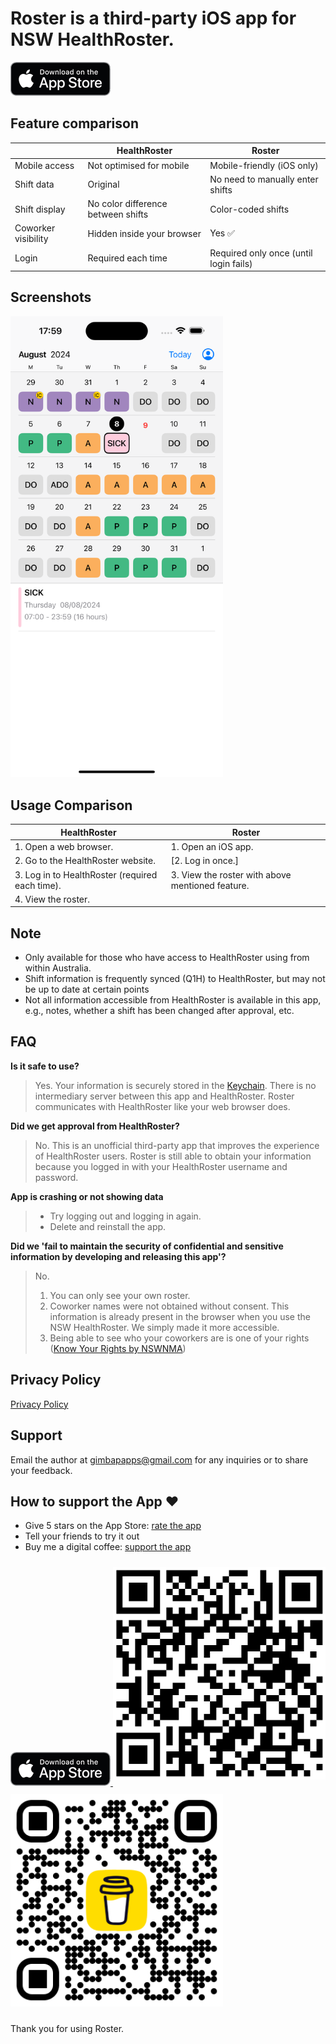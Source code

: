 # Roster is a third-party iOS app for NSW HealthRoster.

<a href="https://apps.apple.com/au/app/roster/id6504712129">
    <img src="app-store-badge.png" alt="app-store-badge" style="width:160px; height:54px;">
</a>

## Feature comparison

|                     | HealthRoster                       | Roster                                 |
| ------------------- | ---------------------------------- | -------------------------------------- |
| Mobile access       | Not optimised for mobile           | Mobile-friendly (iOS only)             |
| Shift data          | Original                           | No need to manually enter shifts       |
| Shift display       | No color difference between shifts | Color-coded shifts                     |
| Coworker visibility | Hidden inside your browser         | Yes ✅                                 |
| Login               | Required each time                 | Required only once (until login fails) |

## Screenshots

<img src="screenshot.png" alt="screenshot" style="max-width:340px;">

## Usage Comparison

| HealthRoster                                    | Roster                                           |
| ----------------------------------------------- | ------------------------------------------------ |
| 1. Open a web browser.                          | 1. Open an iOS app.                              |
| 2. Go to the HealthRoster website.              | [2. Log in once.]                                |
| 3. Log in to HealthRoster (required each time). | 3. View the roster with above mentioned feature. |
| 4. View the roster.                             |                                                  |

## Note

- Only available for those who have access to HealthRoster using from within Australia.
- Shift information is frequently synced (Q1H) to HealthRoster, but may not be up to date at certain points
- Not all information accessible from HealthRoster is available in this app, e.g., notes, whether a shift has been changed after approval, etc.

## FAQ

**Is it safe to use?**

> Yes.
> Your information is securely stored in the [Keychain](<https://en.wikipedia.org/wiki/Keychain_(software)>).
> There is no intermediary server between this app and HealthRoster.
> Roster communicates with HealthRoster like your web browser does.

**Did we get approval from HealthRoster?**

> No.
> This is an unofficial third-party app that improves the experience of HealthRoster users.
> Roster is still able to obtain your information because you logged in with your HealthRoster username and password.

**App is crashing or not showing data**

> - Try logging out and logging in again.
> - Delete and reinstall the app.

**Did we 'fail to maintain the security of confidential and sensitive information by developing and releasing this app'?**

> No.
>
> 1. You can only see your own roster.
> 2. Coworker names were not obtained without consent. This information is already present in the browser when you use the NSW HealthRoster. We simply made it more accessible.
> 3. Being able to see who your coworkers are is one of your rights ([Know Your Rights by NSWNMA](https://www.nswnma.asn.au/wp-content/uploads/2023/08/Know-Your-Rights-A5-book.pdf#page=12))

## Privacy Policy

[Privacy Policy](privacy-policy.md)

## Support

Email the author at gimbapapps@gmail.com for any inquiries or to share your feedback.

## How to support the App ❤️

- Give 5 stars on the App Store: [rate the app](https://apps.apple.com/au/app/roster/id6504712129?action=write-review&startRating=5)
- Tell your friends to try it out
- Buy me a digital coffee: [support the app](https://buymeacoffee.com/minhokim)

<a href="https://apps.apple.com/au/app/roster/id6504712129">
    <img src="app-store-badge.png" alt="app-store-badge" style="width:160px; height:54px;">
</a>

<img src="qrcode.png" alt="qrcode" style="max-width:340px; margin: 10px 0;">

<img src="bmc_qr.png" alt="bmc_qr" style="max-width:340px; margin: 10px 0;">

Thank you for using Roster.
